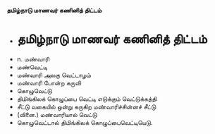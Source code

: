 **தமிழ்நாடு மாணவர் கணினித் திட்டம்**
- # தமிழ்நாடு மாணவர் கணினித் திட்டம்
- n. மண்வாரி
- மண்வெட்டி
- மண்வாரி அலகு வெட்டாழம்
- மண்வாரி போன்ற கருவி
- கொழுவெட்டு
- திமிங்கிலக் கொழுப்பை வெட்டி எடுக்கும் வெட்டுக்கத்தி
- சீட்டு வகையில் ஒன்று கருகிற மண்வாரிச்சின்னச் சீட்டு
- (வினை.) மண்வாரியால் வெட்டு
- கொழுவெட்டால் திமிங்கிலக் கொழுப்பைவெட்டியெடு.

